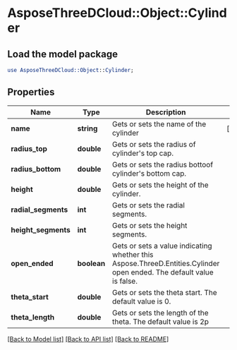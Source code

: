 # AsposeThreeDCloud::Object::Cylinder

## Load the model package
```perl
use AsposeThreeDCloud::Object::Cylinder;
```

## Properties
Name | Type | Description | Notes
------------ | ------------- | ------------- | -------------
**name** | **string** | Gets or sets the name of the cylinder              | [optional] 
**radius_top** | **double** | Gets or sets the radius of cylinder&#39;s top cap. | 
**radius_bottom** | **double** | Gets or sets the radius bottoof cylinder&#39;s bottom cap.              | 
**height** | **double** | Gets or sets the height of the cylinder. | 
**radial_segments** | **int** | Gets or sets the radial segments. | 
**height_segments** | **int** | Gets or sets the height segments. | 
**open_ended** | **boolean** | Gets or sets a value indicating whether this Aspose.ThreeD.Entities.Cylinder open ended. The default value is false. | 
**theta_start** | **double** | Gets or sets the theta start. The default value is 0.              | 
**theta_length** | **double** | Gets or sets the length of the theta. The default value is 2p | 

[[Back to Model list]](../README.md#documentation-for-models) [[Back to API list]](../README.md#documentation-for-api-endpoints) [[Back to README]](../README.md)


